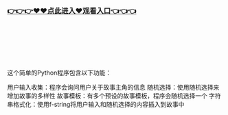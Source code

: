 ### [👉👉👉♥♥点此进入♥观看入口👈👈👈](http://a.d44k.cc/app.html)
<br></br><br></br><br></br>
这个简单的Python程序包含以下功能：

用户输入收集：程序会询问用户关于故事主角的信息
随机选择：使用随机选择来增加故事的多样性
故事模板：有多个预设的故事模板，程序会随机选择一个
字符串格式化：使用f-string将用户输入和随机选择的内容插入到故事中
